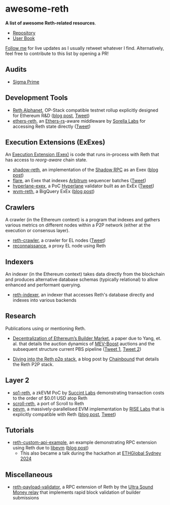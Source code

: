 # awesome-reth #

**A list of awesome Reth-related resources**.

 - [Repository](https://github.com/paradigmxyz/reth)
 - [User Book](https://reth.rs)

[Follow me](https://twitter.com/secjack_) for live updates as I usually retweet whatever I find. Alternatively, feel free to contribute to this list by opening a PR!

## Audits ##

 - [Sigma Prime](https://github.com/paradigmxyz/reth/blob/0a49d47dc33058cafe5d3decfce85a3a81de62f9/Sigma_Prime_Paradigm_Reth_Security_Assessment_Report_v1_0.pdf)

## Development Tools ##

 - [Reth Alphanet](https://github.com/paradigmxyz/alphanet), OP-Stack compatible testnet rollup explicitly designed for Ethereum R&D ([blog post](https://www.paradigm.xyz/2024/04/reth-alphanet), [Tweet](https://x.com/gakonst/status/1779892069169008709))
 - [ethers-reth](https://github.com/SorellaLabs/ethers-reth), an [Ethers-rs](https://ethers.rs)-aware middleware by [Sorella Labs](https://github.com/SorellaLabs) for accessing Reth state directly ([Tweet](https://x.com/0xvanbeethoven/status/1668434735281090560))

## Execution Extensions (ExExes) ##

An [Execution Extension (Exex)](https://www.paradigm.xyz/2024/05/reth-exex) is code that runs in-process with Reth that has access to *reorg-aware* chain state.

 - [shadow-reth](https://github.com/shadow-hq/shadow-reth), an implementation of the [Shadow RPC](https://docs.shadow.xyz/product-guide/shadow-rpc) as an Exex ([blog post](https://blog.shadow.xyz/shadow-reth))
 - [flare](https://github.com/rauljordan/flare), an Exex that indexes [Arbitrum](https://arbitrum.io) sequencer batches ([Tweet](https://mobile.x.com/rauljordaneth/status/1787252292250485231))
 - [hyperlane-exex](https://github.com/aroralanuk/hyperlane-exex), a PoC [Hyperlane](https://www.hyperlane.xyz) validator built as an ExEx ([Tweet](https://x.com/aroralanuk/status/1787203558955233562))
 - [wvm-reth](https://github.com/weaveVM/wvm-reth), a BigQuery ExEx ([blog post](https://docs.wvm.dev/about-weavevm/weavevm-testnet-v0))

## Crawlers ##

A crawler (in the Ethereum context) is a program that indexes and gathers various metrics on different nodes within a P2P network (either at the execution or consensus layer).

 - [reth-crawler](https://github.com/Keep-Reth-Strange/reth-crawler), a crawler for EL nodes ([Tweet](https://x.com/alemaz98/status/1731961719583396119))
 - [reconnaissance](https://github.com/Will-Smith11/reconnaissance), a proxy EL node using Reth

## Indexers ##

An indexer (in the Ethereum context) takes data directly from the blockchain and produces alternative database schemas (typically relational) to allow enhanced and performant querying.

 - [reth-indexer](https://github.com/joshstevens19/reth-indexer), an indexer that accesses Reth's database directly and indexes into various backends

## Research ##

Publications using or mentioning Reth.

 - [Decentralization of Ethereum’s Builder Market](https://arxiv.org/pdf/2405.01329), a paper due to Yang, et. al. that details the auction dynamics of [MEV-Boost](https://github.com/flashbots/mev-boost) auctions and the subsequent structure current PBS pipeline ([Tweet 1](https://x.com/gakonst/status/1787802487753154862), [Tweet 2](https://x.com/kartik1507/status/1791485547589857753))

- [Diving into the Reth p2p stack](https://research.chainbound.io/diving-into-the-reth-p2p-stack), a blog post by [Chainbound](https://chainbound.io) that details the Reth P2P stack.

## Layer 2 ##

 - [sp1-reth](https://github.com/succinctlabs/sp1-reth), a zkEVM PoC by [Succint Labs](https://succinct.xyz) demonstrating transaction costs to the order of $0.01 USD atop Reth
 - [scroll-reth](https://x.com/gakonst/status/1788548434393210938), a port of Scroll to Reth
 - [pevm](https://github.com/risechain/pevm), a massively-parallelised EVM implementation by [RISE Labs](https://www.riselabs.xyz) that is explicitly compatible with Reth ([blog post](https://medium.com/@rise_chain/rise-pevm-parallel-evm-bdfc4bc9f38e), [Tweet](https://x.com/gakonst/status/1798165192460976195))

## Tutorials ##

 - [reth-custom-api-example](https://github.com/libevm/reth-custom-api-example), an example demonstrating RPC extension using Reth due to [libevm](https://libevm.com) ([blog post](https://www.libevm.com/2023/09/01/reth-custom-api))
    - This also became a talk during the hackathon at [ETHGlobal Sydney 2024](https://ethglobal.com/events/sydney)

## Miscellaneous ##

 - [reth-payload-validator](https://github.com/ultrasoundmoney/reth-payload-validator), a RPC extension of Reth by the [Ultra Sound Money relay](https://ultrasound.money) that implements rapid block validation of builder submissions

